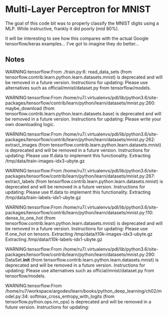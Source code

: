 # Multi-Layer Perceptron for MNIST

The goal of this code bit was to properly classify the MNIST digits using a MLP. While instructive, frankly it did poorly (mid 80%).

It will be interesting to see how this compares with the actual Google tensorflow/keras examples... I've got to imagine they do better...

## Notes

WARNING:tensorflow:From ./train.py:6: read_data_sets (from tensorflow.contrib.learn.python.learn.datasets.mnist) is deprecated and will be removed in a future version.
Instructions for updating:
Please use alternatives such as official/mnist/dataset.py from tensorflow/models.

WARNING:tensorflow:From /home/ru7/.virtualenvs/pdl/lib/python3.6/site-packages/tensorflow/contrib/learn/python/learn/datasets/mnist.py:260: maybe_download (from tensorflow.contrib.learn.python.learn.datasets.base) is deprecated and will be removed in a future version.
Instructions for updating:
Please write your own downloading logic.

WARNING:tensorflow:From /home/ru7/.virtualenvs/pdl/lib/python3.6/site-packages/tensorflow/contrib/learn/python/learn/datasets/mnist.py:262: extract_images (from tensorflow.contrib.learn.python.learn.datasets.mnist) is deprecated and will be removed in a future version.
Instructions for updating:
Please use tf.data to implement this functionality.
Extracting /tmp/data/train-images-idx3-ubyte.gz

WARNING:tensorflow:From /home/ru7/.virtualenvs/pdl/lib/python3.6/site-packages/tensorflow/contrib/learn/python/learn/datasets/mnist.py:267: extract_labels (from tensorflow.contrib.learn.python.learn.datasets.mnist) is deprecated and will be removed in a future version.
Instructions for updating:
Please use tf.data to implement this functionality.
Extracting /tmp/data/train-labels-idx1-ubyte.gz

WARNING:tensorflow:From /home/ru7/.virtualenvs/pdl/lib/python3.6/site-packages/tensorflow/contrib/learn/python/learn/datasets/mnist.py:110: dense_to_one_hot (from tensorflow.contrib.learn.python.learn.datasets.mnist) is deprecated and will be removed in a future version.
Instructions for updating:
Please use tf.one_hot on tensors.
Extracting /tmp/data/t10k-images-idx3-ubyte.gz
Extracting /tmp/data/t10k-labels-idx1-ubyte.gz

WARNING:tensorflow:From /home/ru7/.virtualenvs/pdl/lib/python3.6/site-packages/tensorflow/contrib/learn/python/learn/datasets/mnist.py:290: DataSet.__init__ (from tensorflow.contrib.learn.python.learn.datasets.mnist) is deprecated and will be removed in a future version.
Instructions for updating:
Please use alternatives such as official/mnist/dataset.py from tensorflow/models.

WARNING:tensorflow:From /home/ru7/workspace/argodev/learn/books/python_deep_learning/ch02/model.py:34: softmax_cross_entropy_with_logits (from tensorflow.python.ops.nn_ops) is deprecated and will be removed in a future version.
Instructions for updating:
